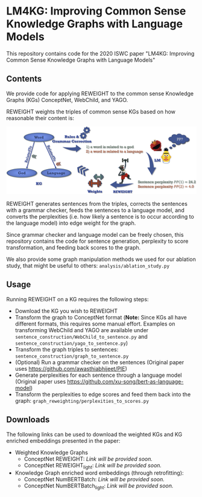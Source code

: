 
# LM4KG: Improving Common Sense Knowledge Graphs with Language Models

This repository contains code for the 2020 ISWC paper 
"LM4KG: Improving Common Sense Knowledge Graphs with Language Models"

## Contents
We provide code for applying REWEIGHT to the common sense Knowledge Graphs (KGs) ConceptNet, WebChild, and YAGO. 

REWEIGHT weights the triples of common sense KGs based on how reasonable their content is:

![REWEIGHT Pipeline](/imgs/reweight_pipeline.png)

REWEIGHT generates sentences from the triples, corrects the sentences with a grammar checker, feeds the sentences to a language model, 
and converts the perplexities (i.e. how likely a sentence is to occur according to the language model) 
into edge weight for the graph. 

Since grammar checker and language model can be freely chosen, this repository contains the code for sentence generation, 
perplexity to score transformation, and feeding back scores to the graph.

We also provide some graph manipulation methods we used for our ablation study, that might be useful to others: `analysis/ablation_study.py`

## Usage
Running REWEIGHT on a KG requires the following steps:
* Download the KG you wish to REWEIGHT
* Transform the graph to ConceptNet format 
(**Note:** Since KGs all have different formats, this requires some manual effort. 
Examples on transforming WebChild and YAGO are available under 
`sentence_construction/WebChild_to_sentence.py` and `sentence_construction/yago_to_sentence.py`)
* Transform the graph triples to sentences: `sentence_construction/graph_to_sentence.py`
* (Optional) Run a grammar checker on the sentences (Original paper uses https://github.com/awasthiabhijeet/PIE)
* Generate perplexities for each sentence through a language model 
(Original paper uses https://github.com/xu-song/bert-as-language-model)
* Transform the perplexities to edge scores and feed them back into the graph: 
`graph_reweighting/perplexities_to_scores.py`

## Downloads
The following links can be used to download the weighted KGs and 
KG enriched embeddings presented in the paper:
* Weighted Knowledge Graphs
    * ConceptNet REWEIGHT: *Link will be provided soon.*
    * ConceptNet REWEIGHT<sub>light</sub>: *Link will be provided soon.*
* Knowledge Graph enriched word embeddings (through retrofitting):
    * ConceptNet NumBERTBatch: *Link will be provided soon.*
    * ConceptNet NumBERTBatch<sub>light</sub>: *Link will be provided soon.*
    
